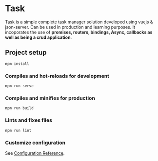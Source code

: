 # Task
Task is a simple complete task manager solution developed using vuejs & json-server. Can be used in production and learning purposes. It incoporates the use of **promises, routers, bindings, Async, callbacks as well as being a crud application**.

## Project setup
```
npm install
```

### Compiles and hot-reloads for development
```
npm run serve
```

### Compiles and minifies for production
```
npm run build
```

### Lints and fixes files
```
npm run lint
```

### Customize configuration
See [Configuration Reference](https://cli.vuejs.org/config/).
